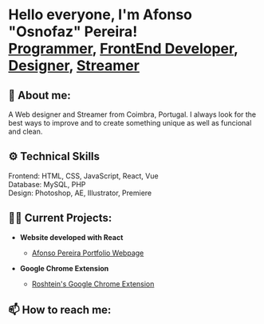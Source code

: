 <h1>Hello everyone, I'm Afonso "Osnofaz" Pereira! <br/><a href="https://github.com/osnofaz">Programmer</a>, <a href="https://www.linkedin.com/in/mafonso-pereira">FrontEnd Developer</a>, <a href="https://afonsopereira.com/projects">Designer</a>, <a href="https://www.twitch.tv/osnofaz">Streamer</a></h1>

<h2>💬 About me:</h2>
A Web designer and Streamer from Coimbra, Portugal. I always look for the best ways to improve and to create something unique as well as funcional and clean.

<h2>⚙️ Technical Skills</h2>
Frontend: HTML, CSS, JavaScript, React, Vue </br>
Database: MySQL, PHP </br>
Design: Photoshop, AE, Illustrator, Premiere

<h2>👨‍💻 Current Projects:</h2>

- <b>Website developed with React</b>
  - [Afonso Pereira Portfolio Webpage](https://github.com/osnofaz/website-portfolio)
 
- <b>Google Chrome Extension</b>
  - [Roshtein's Google Chrome Extension](https://github.com/osnofaz/rosh-extension)

<h2> 📫 How to reach me:</h2>

<a href="https://www.twitch.tv/osnofaz/"><img src="https://img.shields.io/badge/twitch-%237000e6.svg?&style=for-the-badge&logo=twitch&logoColor=white"  alt=""/></a>&nbsp;&nbsp;&nbsp;&nbsp;
<a href="https://www.youtube.com/osnofaz/"><img src="https://img.shields.io/badge/youtube-%23ff0000.svg?&style=for-the-badge&logo=youtube&logoColor=white"  alt=""/></a>&nbsp;&nbsp;&nbsp;&nbsp;
<a href="https://www.linkedin.com/in/mafonso-pereira/"><img src="https://img.shields.io/badge/linkedin-%230077B5.svg?&style=for-the-badge&logo=linkedin&logoColor=white"  alt=""/></a>&nbsp;&nbsp;&nbsp;&nbsp;
<a href="mailto:info@afonsopereira.com?subject=Hello%20Osnofaz%20"><img src="https://img.shields.io/badge/gmail-%23D14836.svg?&style=for-the-badge&logo=gmail&logoColor=white"  alt=""/></a>
